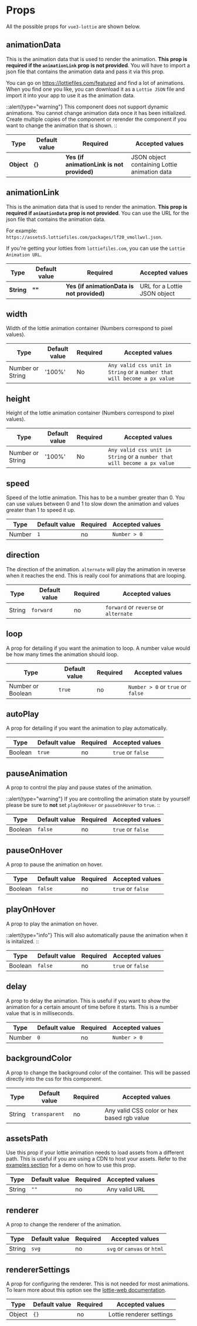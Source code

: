 # Props

All the possible props for `vue3-lottie` are shown below.

## animationData

This is the animation data that is used to render the animation. **This prop is required if the `animationLink` prop is not provided**.
You will have to import a json file that contains the animation data and pass it via this prop.

You can go on <https://lottiefiles.com/featured> and find a lot of animations. When you find one you like, you can download it as a `Lottie JSON` file and import it into your app to use it as the animation data.

::alert{type="warning"}
This component does not support dynamic animations. You cannot change animation data once it has been initialized. Create multiple copies of the component or rerender the component if you want to change the animation that is shown.
::

| Type       | Default value | Required                                   | Accepted values                              |
| ---------- | ------------- | ------------------------------------------ | -------------------------------------------- |
| **Object** | **{}**        | **Yes (if animationLink is not provided)** | JSON object containing Lottie animation data |

## animationLink

This is the animation data that is used to render the animation. **This prop is required if `animationData` prop is not provided**.
You can use the URL for the json file that contains the animation data.

For example: `https://assets5.lottiefiles.com/packages/lf20_vmollwvl.json`.

If you're getting your lotties from `lottiefiles.com`, you can use the `Lottie Animation URL`.

| Type       | Default value | Required                                   | Accepted values              |
| ---------- | ------------- | ------------------------------------------ | ---------------------------- |
| **String** | **""**        | **Yes (if animationData is not provided)** | URL for a Lottie JSON object |

## width

Width of the lottie animation container (Numbers correspond to pixel values).

| Type             | Default value | Required | Accepted values                                                          |
| ---------------- | ------------- | -------- | ------------------------------------------------------------------------ |
| Number or String | '100%'        | No       | `Any valid css unit in String` or a `number that will become a px value` |

## height

Height of the lottie animation container (Numbers correspond to pixel values).

| Type             | Default value | Required | Accepted values                                                          |
| ---------------- | ------------- | -------- | ------------------------------------------------------------------------ |
| Number or String | '100%'        | No       | `Any valid css unit in String` or a `number that will become a px value` |

## speed

Speed of the lottie animation. This has to be a number greater than 0. You can use values between 0 and 1 to slow down the animation and values greater than 1 to speed it up.

| Type   | Default value | Required | Accepted values |
| ------ | ------------- | -------- | --------------- |
| Number | `1`           | no       | `Number > 0`    |

## direction

The direction of the animation. `alternate` will play the animation in reverse when it reaches the end. This is really cool for animations that are looping.

| Type   | Default value | Required | Accepted values                       |
| ------ | ------------- | -------- | ------------------------------------- |
| String | `forward`     | no       | `forward` or `reverse` or `alternate` |

## loop

A prop for detailing if you want the animation to loop. A number value would be how many times the animation should loop.

| Type              | Default value | Required | Accepted values                   |
| ----------------- | ------------- | -------- | --------------------------------- |
| Number or Boolean | `true`        | no       | `Number > 0` or `true` or `false` |

## autoPlay

A prop for detailing if you want the animation to play automatically.

| Type    | Default value | Required | Accepted values   |
| ------- | ------------- | -------- | ----------------- |
| Boolean | `true`        | no       | `true` or `false` |

## pauseAnimation

A prop to control the play and pause states of the animation.

::alert{type="warning"}
If you are controlling the animation state by yourself please be sure to **not** set `playOnHover` or `pauseOnHover` to `true`.
::

| Type    | Default value | Required | Accepted values   |
| ------- | ------------- | -------- | ----------------- |
| Boolean | `false`       | no       | `true` or `false` |

## pauseOnHover

A prop to pause the animation on hover.

| Type    | Default value | Required | Accepted values   |
| ------- | ------------- | -------- | ----------------- |
| Boolean | `false`       | no       | `true` or `false` |

## playOnHover

A prop to play the animation on hover.

::alert{type="info"}
This will also automatically pause the animation when it is initalized.
::

| Type    | Default value | Required | Accepted values   |
| ------- | ------------- | -------- | ----------------- |
| Boolean | `false`       | no       | `true` or `false` |

## delay

A prop to delay the animation. This is useful if you want to show the animation for a certain amount of time before it starts. This is a number value that is in milliseconds.

| Type   | Default value | Required | Accepted values |
| ------ | ------------- | -------- | --------------- |
| Number | `0`           | no       | `Number > 0`    |

## backgroundColor

A prop to change the background color of the container. This will be passed directly into the css for this component.

| Type   | Default value | Required | Accepted values                            |
| ------ | ------------- | -------- | ------------------------------------------ |
| String | `transparent` | no       | Any valid CSS color or hex based rgb value |

## assetsPath

Use this prop if your lottie animation needs to load assets from a different path. This is useful if you are using a CDN to host your assets. Refer to the [examples section](/examples#using-a-custom-assets-path) for a demo on how to use this prop.

| Type   | Default value | Required | Accepted values |
| ------ | ------------- | -------- | --------------- |
| String | `""`          | no       | Any valid URL   |

## renderer

A prop to change the renderer of the animation.

| Type   | Default value | Required | Accepted values             |
| ------ | ------------- | -------- | --------------------------- |
| String | `svg`         | no       | `svg` or `canvas` or `html` |

## rendererSettings

A prop for configuring the renderer. This is not needed for most animations. To learn more about this option see the [lottie-web documentation](https://github.com/airbnb/lottie-web#other-loading-options).

| Type   | Default value | Required | Accepted values          |
| ------ | ------------- | -------- | ------------------------ |
| Object | `{}`          | no       | Lottie renderer settings |
